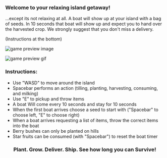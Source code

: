 ### Welcome to your relaxing island getaway!

...except its not relaxing at all. A boat will show up at your island with a bag of seeds. In 10 seconds that boat will show up and expect you to hand over the harvested crop. We strongly suggest that you don't miss a delivery.

(Instructions at the bottom)

![game preview image](https://user-images.githubusercontent.com/13614780/193504124-d06509c8-08e5-4fc5-8a6f-f5c7affe6a55.png)


![game preview gif](https://user-images.githubusercontent.com/13614780/193504180-1a7b9667-9bc0-4436-ba78-c26a49c60acd.gif)

### Instructions:
- Use "WASD" to move around the island
- Spacebar performs an action (tilling, planting, harvesting, consuming, and milking)
- Use "E" to pickup and throw items
- A boat Will come every 10 seconds and stay for 10 seconds
- When the first boat arrives choose a seed to start with ("Spacebar" to choose left, "E" to choose right)
- When a boat arrives requesting a list of items, throw the correct items into the boat
- Berry bushes can only be planted on hills
- Star fruits can be consumed (with "Spacebar") to reset the boat timer

<h3 align="center">Plant. Grow. Deliver. Ship. See how long you can Survive!<h3/>
